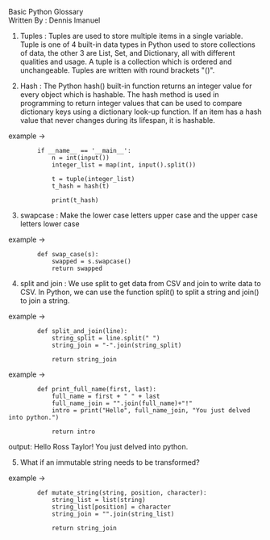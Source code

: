 Basic Python Glossary <br>
Written By : Dennis Imanuel

1. Tuples : Tuples are used to store multiple items in a single variable.
            Tuple is one of 4 built-in data types in Python used to store collections of data, the other 3 are List, Set, and Dictionary, all with different qualities and usage.
            A tuple is a collection which is ordered and unchangeable.
            Tuples are written with round brackets "()".

2. Hash :   The Python hash() built-in function returns an integer value for every object which is hashable. 
            The hash method is used in programming to return integer values that can be used to compare dictionary keys using a dictionary look-up function. 
            If an item has a hash value that never changes during its lifespan, it is hashable.

example -> 

            if __name__ == '__main__':
                n = int(input())
                integer_list = map(int, input().split())
                
                t = tuple(integer_list)
                t_hash = hash(t)
                
                print(t_hash)

3. swapcase : Make the lower case letters upper case and the upper case letters lower case

example ->

            def swap_case(s):
                swapped = s.swapcase()
                return swapped

4. split and join : We use split to get data from CSV and join to write data to CSV. In Python, we can use the function split() to split a string and join() to join a string.

example ->

            def split_and_join(line):
                string_split = line.split(" ")
                string_join = "-".join(string_split)
                
                return string_join

example ->

            def print_full_name(first, last):
                full_name = first + " " + last
                full_name_join = "".join(full_name)+"!"
                intro = print("Hello", full_name_join, "You just delved into python.")
                
                return intro

output: Hello Ross Taylor! You just delved into python.

5. What if an immutable string needs to be transformed?

example ->

            def mutate_string(string, position, character):
                string_list = list(string)
                string_list[position] = character
                string_join = "".join(string_list)
                
                return string_join
